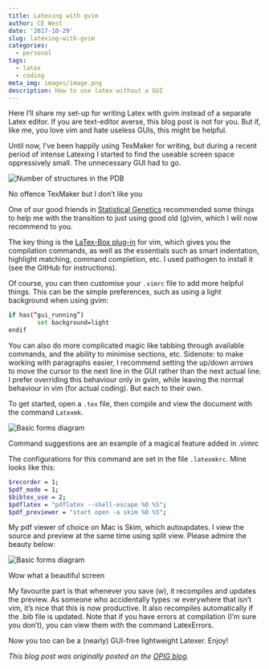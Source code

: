 ```yaml
---
title: Latexing with gvim
author: CE West
date: '2017-10-29'
slug: latexing-with-gvim
categories:
  - personal
tags:
  - latex
  - coding
meta_img: images/image.png
description: How to use latex without a GUI
---
```


Here I’ll share my set-up for writing Latex with gvim instead of a separate Latex editor. If you are text-editor averse, this blog post is not for you. But if, like me, you love vim and hate useless GUIs, this might be helpful.

<!--more-->

Until now, I’ve been happily using TexMaker for writing, but during a recent period of intense Latexing I started to find the useable screen space oppressively small. The unnecessary GUI had to go.   

<div class="figure">

![Number of structures in the PDB](https://www.blopig.com/blog/wp-content/uploads/2017/10/Screen-Shot-2017-10-29-at-20.53.42.png?w=1250&ssl=1)

<p class="caption">No offence TexMaker but I don’t like you</p>

</div>

One of our good friends in [Statistical Genetics](http://www.stats.ox.ac.uk/~myers/) recommended some things to help me with the transition to just using good old (g)vim, which I will now recommend to you.

The key thing is the [LaTex-Box plug-in](https://github.com/LaTeX-Box-Team/LaTeX-Box) for vim, which gives you the compilation commands, as well as the essentials such as smart indentation, highlight matching, command completion, etc. I used pathogen to install it (see the GitHub for instructions).

Of course, you can then customise your `.vimrc` file to add more helpful things. This can be the simple preferences, such as using a light background when using gvim:

```bash
if has(“gui_running”)
        set background=light
endif
```

You can also do more complicated magic like tabbing through available commands, and the ability to minimise sections, etc. Sidenote: to make working with paragraphs easier, I recommend setting the up/down arrows to move the cursor to the next line in the GUI rather than the next actual line. I prefer overriding this behaviour only in gvim, while leaving the normal behaviour in vim (for actual coding). But each to their own.

To get started, open a `.tex` file, then compile and view the document with the command `Latexmk`.

<div class="figure">

![Basic forms diagram](https://www.blopig.com/blog/wp-content/uploads/2017/10/Screen-Shot-2017-10-29-at-20.51.47.png?w=524&ssl=1)

<p class="caption">Command suggestions are an example of a magical feature added in .vimrc</p>

</div>

The configurations for this command are set in the file `.latexmkrc`. Mine looks like this:

```bash
$recorder = 1;
$pdf_mode = 1;
$bibtex_use = 2;
$pdflatex = "pdflatex --shell-escape %O %S";
$pdf_previewer = "start open -a skim %O %S";
```

My pdf viewer of choice on Mac is Skim, which autoupdates. I view the source and preview at the same time using split view. Please admire the beauty below:

<div class="figure">

![Basic forms diagram](https://i0.wp.com/www.blopig.com/blog/wp-content/uploads/2017/10/Screen-Shot-2017-10-21-at-18.53.34.png?w=1250&ssl=1)

<p class="caption">Wow what a beautiful screen

</p>

</div>

My favourite part is that whenever you save (w), it recompiles and updates the preview. As someone who accidentally types :w everywhere that isn’t vim, it’s nice that this is now productive. It also recompiles automatically if the .bib file is updated. Note that if you have errors at compilation (I’m sure you don’t), you can view them with the command LatexErrors.

Now you too can be a (nearly) GUI-free lightweight Latexer. Enjoy!

*This blog post was originally posted on the [OPIG blog](https://www.blopig.com/blog/author/clare/).*



